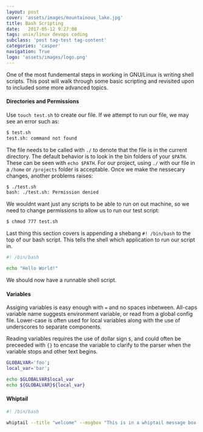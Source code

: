 ```yaml
---
layout: post
cover: 'assets/images/mountainous_lake.jpg'
title: Bash Scripting
date:   2017-05-12 9:27:00
tags: unix/linux devops coding
subclass: 'post tag-test tag-content'
categories: 'casper'
navigation: True
logo: 'assets/images/logo.png'
---
```


One of the most fundemental steps in working in GNU/Linux is writing shell scripts. This post will walk through some basic scripting and revisited upon to included some more advanced topics. 

#### Directories and Permissions

Use `touch test.sh` to create our file. If we attempt to run our file, we may see an error such as:

````bash
$ test.sh
test.sh: command not found
````

The file needs to be called with `./` to denote that the file is in the current directory. The default behavior is to look in the bin folders of your `$PATH`. These can be seen with `echo $PATH`. For our project, using `./` with our file in a `/home` or `/projects` folder is acceptable. Once we make the nessecary changes, another problems raises:

````bash
$ ./test.sh
bash: ./test.sh: Permission denied
````
We wouldnt want just any scripts to be able to run on out machine, so we need to change permissions to allow us to run our test script:

````bash
$ chmod 777 test.sh
````
Last thing this section covers is appending a shebang `#! /bin/bash` to the top of our bash script. This tells the shell which application to run our script in. 

````bash
#! /bin/bash

echo "Hello World!"
````
We should now have a runnable shell script.

#### Variables

Assiging variables is easy enough with `=` and no spaces inbetween. All-caps variable name suggests environment variable, or read from a global config file. Lower-case is often used for local variables along with the use of underscores to separate components.

Reading variables requires the use of dollar sign `$`, and could often be preceeded with `{}` to encase the variable to clarify to the parser when the variable stops and other text begins.

````bash
GLOBALVAR='foo';
local_var='bar';

echo $GLOBALVAR$local_var
echo ${GLOBALVAR}${local_var}
````



#### Whiptail

````bash
#! /bin/bash

whiptail --title "welcome" --msgbox "This is in a whiptail message box." 10 60
````

````bash

````




